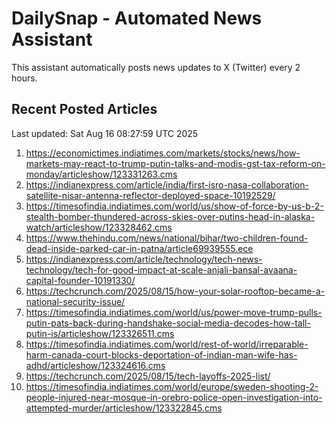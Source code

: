 # DailySnap - Automated News Assistant

This assistant automatically posts news updates to X (Twitter) every 2 hours.

## Recent Posted Articles

Last updated: Sat Aug 16 08:27:59 UTC 2025

1. https://economictimes.indiatimes.com/markets/stocks/news/how-markets-may-react-to-trump-putin-talks-and-modis-gst-tax-reform-on-monday/articleshow/123331263.cms
2. https://indianexpress.com/article/india/first-isro-nasa-collaboration-satellite-nisar-antenna-reflector-deployed-space-10192529/
3. https://timesofindia.indiatimes.com/world/us/show-of-force-by-us-b-2-stealth-bomber-thundered-across-skies-over-putins-head-in-alaska-watch/articleshow/123328462.cms
4. https://www.thehindu.com/news/national/bihar/two-children-found-dead-inside-parked-car-in-patna/article69939555.ece
5. https://indianexpress.com/article/technology/tech-news-technology/tech-for-good-impact-at-scale-anjali-bansal-avaana-capital-founder-10191330/
6. https://techcrunch.com/2025/08/15/how-your-solar-rooftop-became-a-national-security-issue/
7. https://timesofindia.indiatimes.com/world/us/power-move-trump-pulls-putin-pats-back-during-handshake-social-media-decodes-how-tall-putin-is/articleshow/123326511.cms
8. https://timesofindia.indiatimes.com/world/rest-of-world/irreparable-harm-canada-court-blocks-deportation-of-indian-man-wife-has-adhd/articleshow/123324616.cms
9. https://techcrunch.com/2025/08/15/tech-layoffs-2025-list/
10. https://timesofindia.indiatimes.com/world/europe/sweden-shooting-2-people-injured-near-mosque-in-orebro-police-open-investigation-into-attempted-murder/articleshow/123322845.cms
